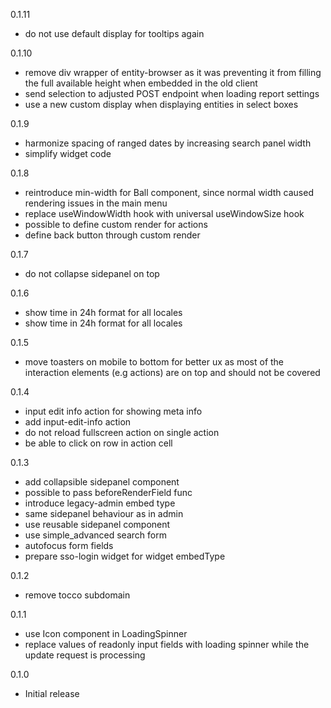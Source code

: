0.1.11
- do not use default display for tooltips again

0.1.10
- remove div wrapper of entity-browser as it was preventing it from filling the full available height when embedded in the old client
- send selection to adjusted POST endpoint when loading report settings
- use a new custom display when displaying entities in select boxes

0.1.9
- harmonize spacing of ranged dates by increasing search panel width
- simplify widget code

0.1.8
- reintroduce min-width for Ball component, since normal width caused rendering issues in the main menu
- replace useWindowWidth hook with universal useWindowSize hook
- possible to define custom render for actions
- define back button through custom render

0.1.7
- do not collapse sidepanel on top

0.1.6
- show time in 24h format for all locales
- show time in 24h format for all locales

0.1.5
- move toasters on mobile to bottom for better ux as most of the interaction elements (e.g actions) are on top and should not be covered

0.1.4
- input edit info action for showing meta info
- add input-edit-info action
- do not reload fullscreen action on single action
- be able to click on row in action cell

0.1.3
- add collapsible sidepanel component
- possible to pass beforeRenderField func
- introduce legacy-admin embed type
- same sidepanel behaviour as in admin
- use reusable sidepanel component
- use simple_advanced search form
- autofocus form fields
- prepare sso-login widget for widget embedType

0.1.2
- remove tocco subdomain

0.1.1
- use Icon component in LoadingSpinner
- replace values of readonly input fields with loading spinner while the update request is processing

0.1.0
- Initial release
